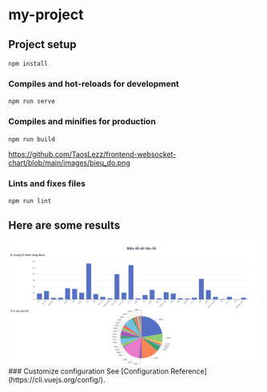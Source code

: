 # my-project

## Project setup
```
npm install
```

### Compiles and hot-reloads for development
```
npm run serve
```

### Compiles and minifies for production
```
npm run build
```
https://github.com/TaosLezz/frontend-websocket-chart/blob/main/images/bieu_do.png
### Lints and fixes files
```
npm run lint
```
## Here are some results <a name = 'interface'></a>
<img src="images/bieu_do.png"/>
### Customize configuration
See [Configuration Reference](https://cli.vuejs.org/config/).
